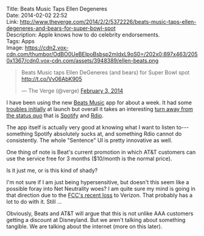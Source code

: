 Title: Beats Music Taps Ellen Degeneres  
Date: 2014-02-02 22:52  
Link: http://www.theverge.com/2014/2/2/5372226/beats-music-taps-ellen-degeneres-and-bears-for-super-bowl-spot  
Description: Apple knows how to do celebrity endorsements.  
Tags: Apps  
Image: https://cdn2.vox-cdn.com/thumbor/OdBO0UeBElpoBsbsp2mIdxL9oS0=/202x0:897x463/2050x1367/cdn0.vox-cdn.com/assets/3948389/ellen-beats.png  

<blockquote lang="en"><p>Beats Music taps Ellen DeGeneres (and bears) for Super Bowl spot <a href="http://t.co/Vv06AbK905" title="Beats Music taps Ellen DeGeneres (and bears) for Super Bowl spot">http://t.co/Vv06AbK905</a></p>&mdash; The Verge (@verge) <a href="https://twitter.com/verge/status/430133943942144000" title="The Verge linking to the story about Ellen and Beats">February 3, 2014</a></blockquote>

I have been using the new [Beats Music][apple] app for about a week. It had some [troubles initially][digitaltrends] at launch but overall it takes an interesting [turn away from the status quo][macstories] that is [Spotify][spotify] and [Rdio][rdio]. 

The app itself is actually very good at knowing what I want to listen to---something Spotify absolutely sucks at, and something Rdio cannot do consistently. The whole "Sentence" UI is pretty innovative as well.

One thing of note is Beat's current promotion in which AT&T customers can use the service free for 3 months ($10/month is the normal price).

Is it just me, or is this kind of shady?

I'm not sure if I am just being hypersensitive, but doesn't this seem like a possible foray into Net Neutrality woes? I am quite sure my mind is going in that direction due to the [FCC's recent loss][theverge] to Verizon. That probably has a lot to do with it. Still ...

Obviously, Beats and AT&T will argue that this is not unlike AAA customers getting a discount at Disneyland. But we aren't talking about something tangible. We are talking about the internet (more on this later).

[apple]: https://itunes.apple.com/us/app/beats-music/id781817640?at=1l3vx9s "Beats app on the App Store"
[digitaltrends]: http://www.digitaltrends.com/mobile/beats-music-service-issues/ "Beats Music service issues"
[macstories]: http://www.macstories.net/stories/why-beats-music-matters/ "Federico Viticci on why Beats Music is important"
[rdio]: http://www.rdio.com/ "Rdio"
[spotify]: http://spotify.com/ "Spotify"
[theverge]: http://www.theverge.com/2014/1/14/5307650/federal-court-strikes-down-net-neutrality-rules "The Verge on federal court striking down Net Neutrality rules"
